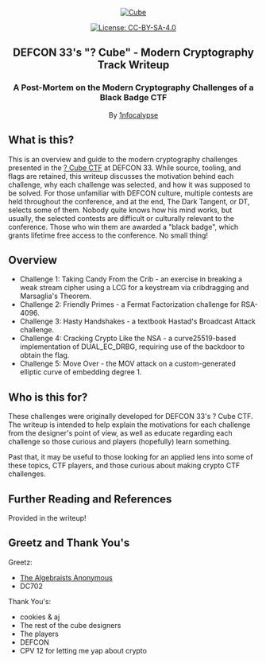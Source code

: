 <p align="center">
  <a href="https://github.com/1nfocalypse/DEFCON33-Cube-Crypto">
	<img alt="Cube" src="https://defcon.org/images/defcon-33/logos/contests/cnt-questioncube.webp"/>
  </a>
</p>
<p align="center">
  <a href="https://choosealicense.com/licenses/CC-BY-SA-4.0/">
  	<img alt="License: CC-BY-SA-4.0" src="https://img.shields.io/github/license/1nfocalypse/DEFCON33-Cube-Crypto"/>
  </a>
</p>
<h2 align="center">DEFCON 33's "? Cube" - Modern Cryptography Track Writeup</h2>
<h3 align="center">
  A Post-Mortem on the Modern Cryptography Challenges of a Black Badge CTF
</h3>
<p align="center">
  By <a href="https://github.com/1nfocalypse">1nfocalypse</a>
</p>

## What is this?
This is an overview and guide to the modern cryptography challenges presented in the [? Cube CTF](https://0x3fcube.com/) at DEFCON 33. While source, tooling, and flags are retained, this writeup discusses the motivation behind each challenge,
why each challenge was selected, and how it was supposed to be solved. For those unfamiliar with DEFCON culture, multiple contests are held throughout the conference, and at the end, The Dark Tangent, or DT, selects
some of them. Nobody quite knows how his mind works, but usually, the selected contests are difficult or culturally relevant to the conference. Those who win them are awarded a "black badge", which grants lifetime
free access to the conference. No small thing!

## Overview
- Challenge 1: Taking Candy From the Crib - an exercise in breaking a weak stream cipher using a LCG for a keystream via cribdragging and Marsaglia's Theorem.
- Challenge 2: Friendly Primes - a Fermat Factorization challenge for RSA-4096.
- Challenge 3: Hasty Handshakes - a textbook Hastad's Broadcast Attack challenge.
- Challenge 4: Cracking Crypto Like the NSA - a curve25519-based implementation of DUAL_EC_DRBG, requiring use of the backdoor to obtain the flag.
- Challenge 5: Move Over - the MOV attack on a custom-generated elliptic curve of embedding degree 1. 

## Who is this for?
These challenges were originally developed for DEFCON 33's ? Cube CTF. The writeup is intended to help explain the motivations for each challenge from the designer's
point of view, as well as educate regarding each challenge so those curious and players (hopefully) learn something.

Past that, it may be useful to those looking for an applied lens into some of these topics, CTF players, and those curious about making crypto CTF challenges.

## Further Reading and References
Provided in the writeup!

## Greetz and Thank You's
Greetz:
- [The Algebraists Anonymous](https://aamath.org)
- DC702

Thank You's:
- cookies & aj
- The rest of the cube designers
- The players
- DEFCON
- CPV 12 for letting me yap about crypto
